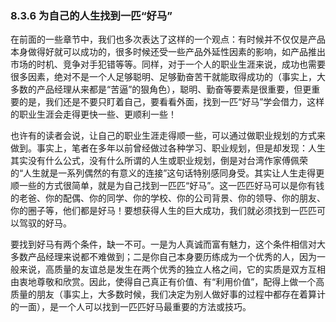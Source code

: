 ### 8.3.6 为自己的人生找到一匹“好马”

在前面的一些章节中，我们也多次表达了这样的一个观点：有时候并不仅仅是产品本身做得好就可以成功的，很多时候还受一些产品外延性因素的影响，如产品推出市场的时机、竞争对手犯错等等。同样，对于一个人的职业生涯来说，成功也需要很多因素，绝对不是一个人足够聪明、足够勤奋苦干就能取得成功的（事实上，大多数的产品经理从来都是“苦逼”的狠角色），聪明、勤奋等要素是很重要，但更重要的是，我们还是不要只盯着自己，要看看外面，找到一匹“好马”学会借力，这样的职业生涯会走得更快一些、更顺利一些！

也许有的读者会说，让自己的职业生涯走得顺一些，可以通过做职业规划的方式来做到。事实上，笔者在多年以前曾经做过各种学习、职业规划，但是却发现：人生其实没有什么公式，没有什么所谓的人生或职业规划，倒是对台湾作家傅佩荣的“人生就是一系列偶然的有意义的连接”这句话特别感同身受。其实让人生走得更顺一些的方式很简单，就是为自己找到一匹匹“好马”。这一匹匹好马可以是你有钱的老爸、你的配偶、你的同学、你的学校、你的公司背景、你的领导、你的朋友、你的圈子等，他们都是好马！要想获得人生的巨大成功，我们就必须找到一匹匹可以驾驭的好马。

要找到好马有两个条件，缺一不可。一是为人真诚而富有魅力，这个条件相信对大多数产品经理来说都不难做到；二是你自己本身要历练成为一个优秀的人，因为一般来说，高质量的友谊总是发生在两个优秀的独立人格之间，它的实质是双方互相由衷地尊敬和欣赏。因此，使得自己真正有价值、有“利用价值”，配得上做一个高质量的朋友（事实上，大多数时候，我们决定为别人做好事的过程中都存在着算计的一面），是一个人可以找到一匹匹好马最重要的方法或技巧。
